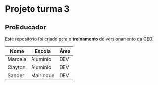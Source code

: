 # Projeto turma 3

## ProEducador

Este repositório foi criado para o **treinamento** de versionamento da GED.

|Nome           |Escola                  |Área
|---------------|------------------------|--------|
|Marcela|Alumínio|DEV|
|Clayton|Alumínio|DEV|
|Sander|Mairinque|DEV|
